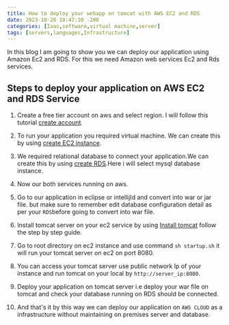```yaml
---
title: How to deploy your webapp on tomcat with AWS EC2 and RDS 
date: 2023-10-20 18:47:10 -200
categories: [Iaas,software,virtual machine,server]
tags: [servers,languages,Infrastructure]
---
```


In this blog  I am going to show you we can deploy our application using Amazon Ec2 and RDS. For this we need Amazon web services Ec2 and Rds services. 

## Steps to deploy your application on AWS EC2 and RDS Service

1. Create a free tier account on aws and select region. I will follow this tutorial  [create account](https://www.youtube.com/watch?v=xi-JDeceLeI&list=PLpLBSl8eY8jQJ97s0BepJco73zCgbG_VP&index=16).

2. To run your application you required virtual machine. We can create this by using [create EC2 instance](https://www.youtube.com/watch?v=uI2iDk8iTps&list=PLpLBSl8eY8jQJ97s0BepJco73zCgbG_VP&index=9).

3. We required relational database to connect your application.We can create this by using [create RDS](https://www.youtube.com/watch?v=87seroYw8iI&list=PLpLBSl8eY8jQJ97s0BepJco73zCgbG_VP&index=22).Here  i will select mysql database instance.

4. Now our both services running on aws.

5. Go to our application in eclipse or intellijId and convert into war or jar file. but make sure to  remember edit database configuration detail as per your ```RDS```before going to convert into war file.

6. Install tomcat server on your ec2 service by using [Install tomcat](https://medium.com/@raguyazhin/step-by-step-guide-to-install-apache-tomcat-on-amazon-linux-120748a151a9) follow the step by step guide.

7. Go to root directory on ec2 instance and use command ```sh startup.sh``` it will run your tomcat server on ec2 on port 8080.

8. You can access your tomcat server use public network Ip of your instance and run tomcat on your local by ```http://server_ip:8080```.

9. Deploy your application on tomcat server i.e deploy your war file on tomcat and check your database running on RDS should be connected.

10. And that's it by this way we can deploy our application on ```AWS CLOUD``` as a infrastructure without maintaining on premises server and database.